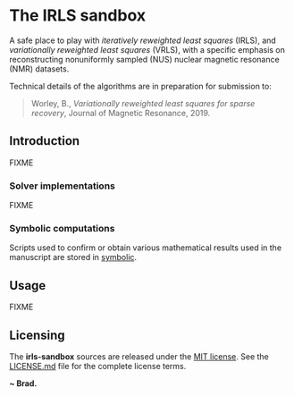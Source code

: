 
# The IRLS sandbox

A safe place to play with _iteratively reweighted least squares_ (IRLS),
and _variationally reweighted least squares_ (VRLS), with a specific
emphasis on reconstructing nonuniformly sampled (NUS)
nuclear magnetic resonance (NMR) datasets.

Technical details of the algorithms are in preparation for submission to:

> Worley, B., _Variationally reweighted least squares for
> sparse recovery_, Journal of Magnetic Resonance, 2019.

## Introduction

FIXME

### Solver implementations

FIXME

### Symbolic computations

Scripts used to confirm or obtain various mathematical results used
in the manuscript are stored in [symbolic](symbolic).

## Usage

FIXME

## Licensing

The **irls-sandbox** sources are released under the
[MIT license](https://opensource.org/licenses/MIT). See the
[LICENSE.md](LICENSE.md) file for the complete license terms.

**~ Brad.**

